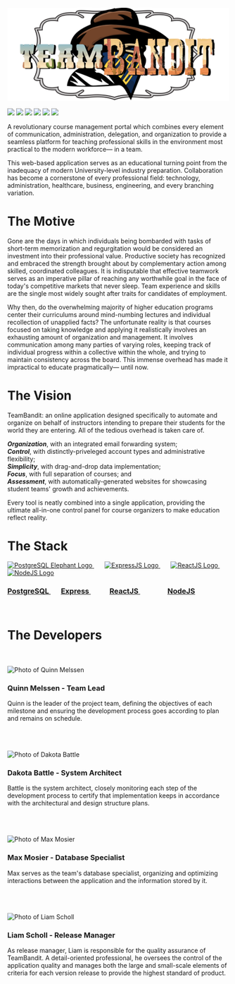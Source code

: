 ![TeamBandit Logo](/website/src/Images/teamBanditLogo.png)

![](https://img.shields.io/github/license/QJMTech/TeamBandit?color=pink&style=for-the-badge) ![](https://img.shields.io/github/contributors/QJMTech/TeamBandit?style=for-the-badge) ![](https://img.shields.io/github/stars/QJMTech/TeamBandit?style=for-the-badge) ![](https://img.shields.io/github/forks/QJMTech/TeamBandit?color=orange&style=for-the-badge) ![](https://img.shields.io/badge/Stage-Alpha%20Development-red?style=for-the-badge) ![](https://img.shields.io/github/issues/QJMTech/TeamBandit?style=for-the-badge)

A revolutionary course management portal which combines every element of communication, administration, delegation, and organization to provide a seamless platform for teaching professional skills in the environment most practical to the modern workforce— in a team.

This web-based application serves as an educational turning point from the inadequacy of modern University-level industry preparation. Collaboration has become a cornerstone of every professional field: technology, administration, healthcare, business, engineering, and every branching variation.

# The Motive

Gone are the days in which individuals being bombarded with tasks of short-term memorization and regurgitation would be considered an investment into their professional value. Productive society has recognized and embraced the strength brought about by complementary action among skilled, coordinated colleagues. It is indisputable that effective teamwork serves as an imperative pillar of reaching any worthwhile goal in the face of today's competitive markets that never sleep. Team experience and skills are the single most widely sought after traits for candidates of employment.

Why then, do the overwhelming majority of higher education programs center their curriculums around mind-numbing lectures and individual recollection of unapplied facts? The unfortunate reality is that courses focused on taking knowledge and applying it realistically involves an exhausting amount of organization and management. It involves communication among many parties of varying roles, keeping track of individual progress within a collective within the whole, and trying to maintain consistency across the board. This immense overhead has made it impractical to educate pragmatically— until now.

# The Vision

TeamBandit: an online application designed specifically to automate and organize on behalf of instructors intending to prepare their students for the world they are entering. All of the tedious overhead is taken care of.

***Organization***, with an integrated email forwarding system;  
***Control***, with distinctly-priveleged account types and administrative flexibility;  
***Simplicity***, with drag-and-drop data implementation;  
***Focus***, with full separation of courses; and  
***Assessment***, with automatically-generated websites for showcasing student teams' growth and achievements.

Every tool is neatly combined into a single application, providing the ultimate all-in-one control panel for course organizers to make education reflect reality.

# The Stack

<p float = 'left'>
  <a href="https://www.postgresql.org/">
    <img src="https://www.postgresql.org/media/img/about/press/elephant.png" alt="PostgreSQL Elephant Logo" width="100"/>
  </a>
  &nbsp
  &nbsp
  &nbsp
  <a href="https://expressjs.com/">
    <img src="https://cdn.icon-icons.com/icons2/2699/PNG/512/expressjs_logo_icon_169185.png" alt="ExpressJS Logo" width="100"/>
  </a>
  &nbsp
  &nbsp
  &nbsp
  <a href="https://reactjs.org/">
    <img src="https://upload.wikimedia.org/wikipedia/commons/thumb/a/a7/React-icon.svg/440px-React-icon.svg.png" alt="ReactJS Logo" width="100"/>
  </a>
  &nbsp
  &nbsp
  &nbsp
  <a href="https://nodejs.org/en/about/">
    <img src="https://nodejs.org/static/images/logos/nodejs-new-pantone-black.svg" alt="NodeJS Logo" width="150"/>
  </a>
</p>

<h3>
  
  <a href="https://www.postgresql.org/">
    PostgreSQL
  </a>
  &nbsp&nbsp&nbsp&nbsp&nbsp
  <a href="https://expressjs.com/">
    Express
  </a>
  &nbsp&nbsp&nbsp&nbsp&nbsp&nbsp&nbsp&nbsp&nbsp&nbsp
  <a href="https://reactjs.org/">
    ReactJS
  </a>
  &nbsp&nbsp&nbsp&nbsp&nbsp&nbsp&nbsp&nbsp&nbsp&nbsp&nbsp&nbsp&nbsp&nbsp&nbsp
  <a href="https://nodejs.org/en/about/">
    NodeJS
  </a>
  
</h3>

<br />

# The Developers

<br />
<br />

<img src="https://avatars.githubusercontent.com/u/77873536?v=4" alt="Photo of Quinn Melssen" width="175"/>

### Quinn Melssen - Team Lead
Quinn is the leader of the project team, defining the objectives of each milestone and ensuring the development process goes according to plan and remains
on schedule.

<br />
<br />
<br />

<img src="https://avatars.githubusercontent.com/u/77859884?v=4" alt="Photo of Dakota Battle" width="175"/>

### Dakota Battle - System Architect
Battle is the system architect, closely monitoring each step of the development process to certify that implementation keeps in accordance with the architectural 
and design structure plans.

<br />
<br />
<br />

<img src="https://avatars.githubusercontent.com/u/80225763?v=4" alt="Photo of Max Mosier" width="175"/>

### Max Mosier - Database Specialist
Max serves as the team's database specialist, organizing and optimizing interactions between the application and the information stored by it.

<br />
<br />
<br />

<img src="https://avatars.githubusercontent.com/u/49794159?v=4" alt="Photo of Liam Scholl" width="175"/>

### Liam Scholl - Release Manager
As release manager, Liam is responsible for the quality assurance of TeamBandit. A detail-oriented professional, he oversees the control of the application
quality and manages both the large and small-scale elements of criteria for each version release to provide the highest standard of product.
